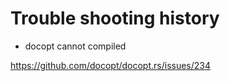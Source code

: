 # Trouble shooting history

- docopt cannot compiled

https://github.com/docopt/docopt.rs/issues/234
